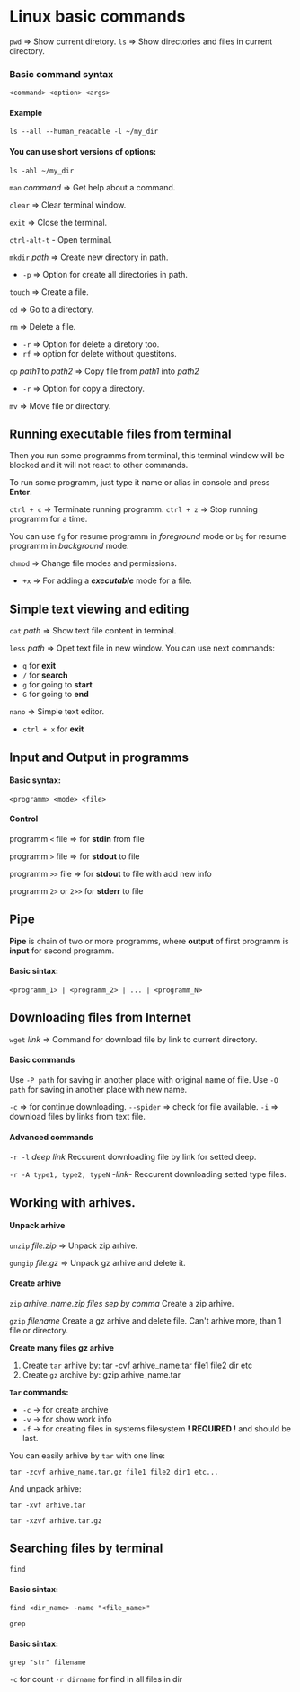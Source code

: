 
# Linux basic commands

`pwd` => Show current diretory.
`ls` => Show directories and files in current directory.


### Basic command syntax

    <command> <option> <args>

#### Example

    ls --all --human_readable -l ~/my_dir

#### You can use short versions of options:

    ls -ahl ~/my_dir


`man` _command_ => Get help about a command.

`clear` => Clear terminal window.

`exit` => Close the terminal.

`ctrl-alt-t` - Open terminal.

`mkdir` _path_  => Create new directory in path.
* `-p`  => Option for create all directories in path.


`touch` => Create a file.

`cd` => Go to a directory.

`rm` => Delete a file.
+ `-r` => Option for delete a diretory too.
+ `rf` => option for delete without questitons.

`cp` _path1_ to  _path2_ => Copy file from _path1_ into _path2_
* `-r` => Option for copy a directory.

`mv` => Move file or directory.

## Running executable files from terminal
Then you run some programms from terminal, this terminal window will be
blocked and it will not react to other commands.

To run some programm, just type it name or alias in console and press **Enter**.

`ctrl + c` => Terminate running programm.
`ctrl + z` => Stop running programm for a time.

You can use `fg` for resume programm in _foreground_ mode
or `bg` for resume programm in _background_ mode.

`chmod` => Change file modes and permissions.
* `+x` =>  For adding a ***executable*** mode for a file.

## Simple text viewing and editing

`cat` _path_ => Show text file content in terminal.

`less` _path_ => Opet text file in new window.
You can use next commands:
* `q` for **exit**
* `/` for **search**
* `g` for going to **start**
* `G` for going to **end**

`nano` => Simple text editor.
* `ctrl + x` for **exit**


## Input and Output in programms

#### Basic syntax:
    <programm> <mode> <file>

#### Control
programm `<` file  =>  for **stdin** from file

programm `>` file  =>  for **stdout** to file

programm `>>` file  =>  for **stdout** to file with add new info


programm `2>` or `2>>` for **stderr** to file

## Pipe
**Pipe** is chain of two or more programms,
where **output** of first programm is **input** for second programm.

#### Basic sintax:
    <programm_1> | <programm_2> | ... | <programm_N>

## Downloading files from Internet

`wget` _link_ => Command for download file by link to current directory.

#### Basic commands

Use `-P path` for saving in another place with original name of file.
Use `-O path` for saving in another place with new name.

`-c` => for continue downloading.
`--spider` => check for file available.
`-i` => download files by links from text file.

#### Advanced commands

`-r -l` _deep_ _link_
Reccurent downloading file by link for setted deep.

`-r -A type1, type2, typeN` -_link_-
Reccurent downloading setted type files.


## Working with arhives.

#### Unpack arhive

`unzip` _file.zip_ => Unpack zip arhive.

`gungip` _file.gz_ => Unpack gz arhive and delete it.

#### Create arhive

`zip` _arhive_name.zip_ _files sep by comma_
Create a zip arhive.

`gzip` _filename_
Create a gz arhive and delete file. Can't arhive more, than 1 file or directory.

**Create many files gz arhive**
1. Create `tar` arhive by:
        tar -cvf arhive_name.tar file1 file2 dir etc
2.  Create `gz` archive by:
        gzip arhive_name.tar

**`Tar` commands:**
* `-c` -> for create archive
*  `-v` -> for show work info
*  `-f` -> for creating files in systems filesystem **! REQUIRED !**
and should be last.

You can easily arhive by `tar` with one line:

    tar -zcvf arhive_name.tar.gz file1 file2 dir1 etc...

And unpack arhive:

    tar -xvf arhive.tar

    tar -xzvf arhive.tar.gz


## Searching files by terminal

`find`

#### Basic sintax:
    find <dir_name> -name "<file_name>"

`grep`

#### Basic sintax:
    grep "str" filename

`-c` for count
`-r dirname` for find in all files in dir
